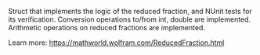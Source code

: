 Struct that implements the logic of the reduced fraction, and NUnit tests for its verification. 
Conversion operations to/from int, double are implemented. 
Arithmetic operations on reduced fractions are implemented.

Learn more: https://mathworld.wolfram.com/ReducedFraction.html
